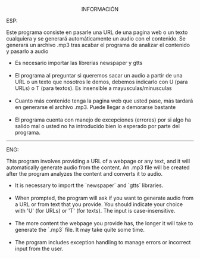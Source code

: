 <p align="center">INFORMACIÓN</p>

ESP:

Este programa consiste en pasarle una URL de una pagina web o un texto cualquiera y se generará automáticamente un audio con el contenido. Se generará un archivo .mp3 tras acabar el programa de analizar el contenido y pasarlo a audio

<ul>
<li>Es necesario importar las librerias newspaper y gtts</li>
<br>
<li>El programa al preguntar si queremos sacar un audio a partir de una URL o un texto que nosotros le demos, debemos indicarlo con U (para URLs) o T (para textos). Es insensible a mayusculas/minusculas </li>
<br>

<li>Cuanto más contenido tenga la pagina web que usted pase, más tardará en generarse el archivo .mp3. Puede llegar a demorarse bastante</li>
<br>

<li> El programa cuenta con manejo de excepciones (errores) por si algo ha salido mal o usted no ha introducido bien lo esperado por parte del programa.</li>
</ul>


---

ENG:

This program involves providing a URL of a webpage or any text, and it will automatically generate audio from the content. An .mp3 file will be created after the program analyzes the content and converts it to audio.

<ul>
<li>It is necessary to import the `newspaper` and `gtts` libraries.</li>
<br>
<li>When prompted, the program will ask if you want to generate audio from a URL or from text that you provide. You should indicate your choice with 'U' (for URLs) or 'T' (for texts). The input is case-insensitive.</li>
<br>
<li>The more content the webpage you provide has, the longer it will take to generate the `.mp3` file. It may take quite some time.</li>
<br>
<li>The program includes exception handling to manage errors or incorrect input from the user.</li>
</ul>
